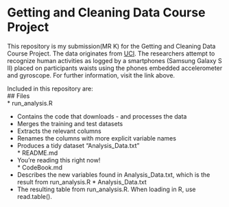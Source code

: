 # Getting and Cleaning Data Course Project

This repository is my submission(MR K) for the Getting and Cleaning Data
Course Project. The data originates from
[UCI](http://archive.ics.uci.edu/ml/datasets/Human+Activity+Recognition+Using+Smartphones).
The researchers attempt to recognize human activities as logged by a
smartphones (Samsung Galaxy S II) placed on participants waists using
the phones embedded accelerometer and gyroscope. For further
information, visit the link above.

Included in this repository are:  
\## Files  
\* run\_analysis.R  
+ Contains the code that downloads - and processes the data  
+ Merges the training and test datasets  
+ Extracts the relevant columns  
+ Renames the columns with more explicit variable names  
+ Produces a tidy dataset “Analysis\_Data.txt”  
\* README.md  
+ You’re reading this right now!  
\* CodeBook.md  
+ Describes the new variables found in Analysis\_Data.txt, which is the
result from run\_analysis.R \* Analysis\_Data.txt  
+ The resulting table from run\_analysis.R. When loading in R, use
read.table().
